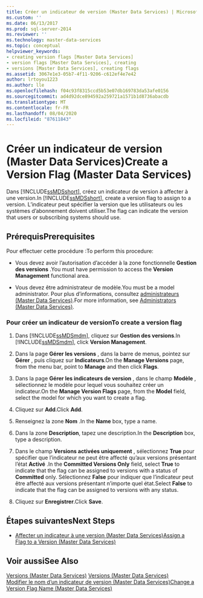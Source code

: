 ```yaml
---
title: Créer un indicateur de version (Master Data Services) | Microsoft Docs
ms.custom: ''
ms.date: 06/13/2017
ms.prod: sql-server-2014
ms.reviewer: ''
ms.technology: master-data-services
ms.topic: conceptual
helpviewer_keywords:
- creating version flags [Master Data Services]
- version flags [Master Data Services], creating
- versions [Master Data Services], creating flags
ms.assetid: 3067e1e3-05b7-4f11-9206-c612ef4e7e42
author: lrtoyou1223
ms.author: lle
ms.openlocfilehash: f04c93f8315ccd5b53e07db169783da53afe0156
ms.sourcegitcommit: ad4d92dce894592a259721a1571b1d8736abacdb
ms.translationtype: MT
ms.contentlocale: fr-FR
ms.lasthandoff: 08/04/2020
ms.locfileid: "87611843"
---
```

# <a name="create-a-version-flag-master-data-services"></a><span data-ttu-id="54c17-102">Créer un indicateur de version (Master Data Services)</span><span class="sxs-lookup"><span data-stu-id="54c17-102">Create a Version Flag (Master Data Services)</span></span>
  <span data-ttu-id="54c17-103">Dans [!INCLUDE[ssMDSshort](../includes/ssmdsshort-md.md)], créez un indicateur de version à affecter à une version.</span><span class="sxs-lookup"><span data-stu-id="54c17-103">In [!INCLUDE[ssMDSshort](../includes/ssmdsshort-md.md)], create a version flag to assign to a version.</span></span> <span data-ttu-id="54c17-104">L’indicateur peut spécifier la version que les utilisateurs ou les systèmes d’abonnement doivent utiliser.</span><span class="sxs-lookup"><span data-stu-id="54c17-104">The flag can indicate the version that users or subscribing systems should use.</span></span>  
  
## <a name="prerequisites"></a><span data-ttu-id="54c17-105">Prérequis</span><span class="sxs-lookup"><span data-stu-id="54c17-105">Prerequisites</span></span>  
 <span data-ttu-id="54c17-106">Pour effectuer cette procédure :</span><span class="sxs-lookup"><span data-stu-id="54c17-106">To perform this procedure:</span></span>  
  
-   <span data-ttu-id="54c17-107">Vous devez avoir l’autorisation d’accéder à la zone fonctionnelle **Gestion des versions** .</span><span class="sxs-lookup"><span data-stu-id="54c17-107">You must have permission to access the **Version Management** functional area.</span></span>  
  
-   <span data-ttu-id="54c17-108">Vous devez être administrateur de modèle.</span><span class="sxs-lookup"><span data-stu-id="54c17-108">You must be a model administrator.</span></span> <span data-ttu-id="54c17-109">Pour plus d’informations, consultez [administrateurs &#40;Master Data Services&#41;](administrators-master-data-services.md).</span><span class="sxs-lookup"><span data-stu-id="54c17-109">For more information, see [Administrators &#40;Master Data Services&#41;](administrators-master-data-services.md).</span></span>  
  
### <a name="to-create-a-version-flag"></a><span data-ttu-id="54c17-110">Pour créer un indicateur de version</span><span class="sxs-lookup"><span data-stu-id="54c17-110">To create a version flag</span></span>  
  
1.  <span data-ttu-id="54c17-111">Dans [!INCLUDE[ssMDSmdm](../includes/ssmdsmdm-md.md)], cliquez sur **Gestion des versions**.</span><span class="sxs-lookup"><span data-stu-id="54c17-111">In [!INCLUDE[ssMDSmdm](../includes/ssmdsmdm-md.md)], click **Version Management**.</span></span>  
  
2.  <span data-ttu-id="54c17-112">Dans la page **Gérer les versions** , dans la barre de menus, pointez sur **Gérer** , puis cliquez sur **Indicateurs**.</span><span class="sxs-lookup"><span data-stu-id="54c17-112">On the **Manage Versions** page, from the menu bar, point to **Manage** and then click **Flags**.</span></span>  
  
3.  <span data-ttu-id="54c17-113">Dans la page **Gérer les indicateurs de version** , dans le champ **Modèle** , sélectionnez le modèle pour lequel vous souhaitez créer un indicateur.</span><span class="sxs-lookup"><span data-stu-id="54c17-113">On the **Manage Version Flags** page, from the **Model** field, select the model for which you want to create a flag.</span></span>  
  
4.  <span data-ttu-id="54c17-114">Cliquez sur **Add**.</span><span class="sxs-lookup"><span data-stu-id="54c17-114">Click **Add**.</span></span>  
  
5.  <span data-ttu-id="54c17-115">Renseignez la zone **Nom** .</span><span class="sxs-lookup"><span data-stu-id="54c17-115">In the **Name** box, type a name.</span></span>  
  
6.  <span data-ttu-id="54c17-116">Dans la zone **Description**, tapez une description.</span><span class="sxs-lookup"><span data-stu-id="54c17-116">In the **Description** box, type a description.</span></span>  
  
7.  <span data-ttu-id="54c17-117">Dans le champ **Versions activées uniquement** , sélectionnez **True** pour spécifier que l’indicateur ne peut être affecté qu’aux versions présentant l’état **Activé** .</span><span class="sxs-lookup"><span data-stu-id="54c17-117">In the **Committed Versions Only** field, select **True** to indicate that the flag can be assigned to versions with a status of **Committed** only.</span></span> <span data-ttu-id="54c17-118">Sélectionnez **False** pour indiquer que l’indicateur peut être affecté aux versions présentant n’importe quel état.</span><span class="sxs-lookup"><span data-stu-id="54c17-118">Select **False** to indicate that the flag can be assigned to versions with any status.</span></span>  
  
8.  <span data-ttu-id="54c17-119">Cliquez sur **Enregistrer**.</span><span class="sxs-lookup"><span data-stu-id="54c17-119">Click **Save**.</span></span>  
  
## <a name="next-steps"></a><span data-ttu-id="54c17-120">Étapes suivantes</span><span class="sxs-lookup"><span data-stu-id="54c17-120">Next Steps</span></span>  
  
-   [<span data-ttu-id="54c17-121">Affecter un indicateur à une version &#40;Master Data Services&#41;</span><span class="sxs-lookup"><span data-stu-id="54c17-121">Assign a Flag to a Version &#40;Master Data Services&#41;</span></span>](../../2014/master-data-services/assign-a-flag-to-a-version-master-data-services.md)  
  
## <a name="see-also"></a><span data-ttu-id="54c17-122">Voir aussi</span><span class="sxs-lookup"><span data-stu-id="54c17-122">See Also</span></span>  
 <span data-ttu-id="54c17-123">[Versions &#40;Master Data Services&#41;](../../2014/master-data-services/versions-master-data-services.md) </span><span class="sxs-lookup"><span data-stu-id="54c17-123">[Versions &#40;Master Data Services&#41;](../../2014/master-data-services/versions-master-data-services.md) </span></span>  
 [<span data-ttu-id="54c17-124">Modifier le nom d’un indicateur de version &#40;Master Data Services&#41;</span><span class="sxs-lookup"><span data-stu-id="54c17-124">Change a Version Flag Name &#40;Master Data Services&#41;</span></span>](../../2014/master-data-services/change-a-version-flag-name-master-data-services.md)  
  
  
